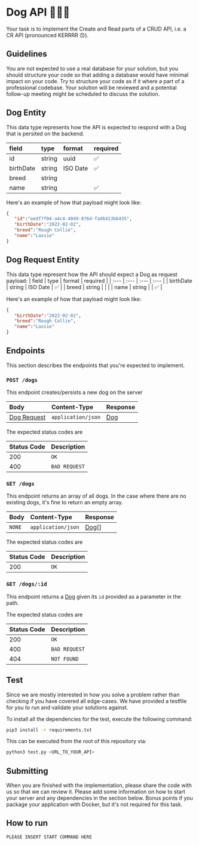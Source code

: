 # Dog API 🐶🦴💾


Your task is to implement the Create and Read parts of a CRUD API, i.e. a CR API (pronounced KERRRR 🙃).


## Guidelines


You are not expected to use a real database for your solution, but you should structure your code so that adding a database would have minimal impact on your code.
Try to structure your code as if it where a part of a professional codebase. Your solution will be reviewed and a potential follow-up meeting might be scheduled to discuss the solution.




## Dog Entity


This data type represents how the API is expected to respond with a Dog that is persited on the backend.


| field | type | format | required |
| :--- | :--- | :--- | :--- |
| id | string | uuid | ✅ |
| birthDate | string | ISO Date | ✅ |
| breed | string |  |  |
| name | string |  | ✅ |


Here's an example of how that payload might look like:


```json
{
   "id":"eedf7f04-a4c4-4049-876d-fad6413bb435",
   "birthDate":"2022-02-02",
   "breed":"Rough Collie",
   "name":"Lassie"
}


```


## Dog Request Entity
This data type represent how the API should expect a Dog as request payload:
| field | type | format | required |
| :--- | :--- | :--- | :--- |
| birthDate | string | ISO Date | ✅ |
| breed | string |  |  |
| name | string |  | ✅ |


Here's an example of how that payload might look like:


```json
{
   "birthDate":"2022-02-02",
   "breed":"Rough Collie",
   "name":"Lassie"
}


```
## Endpoints
This section describes the endpoints that you're expected to implement.
### `POST /dogs`


This endpoint creates/persists a new dog on the server


| Body | Content-Type | Response
| :--- | :--- | :--- |
| [Dog Request](#dog-request-entity) | `application/json` |  [Dog](#dog-entity) |


The expected status codes are


| Status Code | Description |
| :--- | :--- |
| 200 | `OK` |
| 400 | `BAD REQUEST` |


### `GET /dogs`
This endpoint returns an array of all dogs. In the case where there are no existing dogs, it's fine to return an empty array.


| Body | Content-Type | Response
| :--- | :--- | :--- |
| `NONE` | `application/json` |  [Dog](#dog-entity)[] |


The expected status codes are


| Status Code | Description |
| :--- | :--- |
| 200 | `OK` |




### `GET /dogs/:id`


This endpoint returns a [Dog](#dog-entity) given its `id` provided as a parameter in the path.


The expected status codes are


| Status Code | Description |
| :--- | :--- |
| 200 | `OK` |
| 400 | `BAD REQUEST` |
| 404 | `NOT FOUND` |


## Test
Since we are mostly interested in how you solve a problem rather than checking if you have covered all edge-cases. We have provided a testfile for you to run and validate your solutions against.


To install all the dependencies for the test, execute the following command:


```bash
pip3 install -r requirements.txt
```


This can be executed from the root of this repository via:
```bash
python3 test.py <URL_TO_YOUR_API>
```


## Submitting

When you are finished with the implementation, please share the code with us so that we can review it.
Please add some information on how to start your server and any dependencies in the section below. Bonus points if you package your application with Docker, but it's not required for this task.


## How to run
```bash
PLEASE INSERT START COMMAND HERE
```


